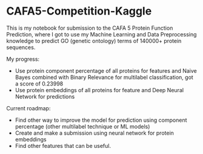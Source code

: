 # CAFA5-Competition-Kaggle

This is my notebook for submission to the CAFA 5 Protein Function Prediction, where I got to use my Machine Learning and Data Preprocessing knowledge to predict GO (genetic ontology) terms of 140000+ protein sequences. 

My progress:
+ Use protein component percentage of all proteins for features and Naive Bayes combined with Binary Relevance for multilabel classification, got a score of 0.23998
+ Use protein embeddings of all proteins for feature and Deep Neural Network for predictions

Current roadmap:
+ Find other way to improve the model for prediction using component percentage (other multilabel technique or ML models)
+ Create and make a submission using neural network for protein embeddings
+ Find other features that can be useful.
